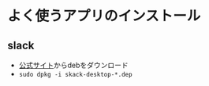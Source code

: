 # よく使うアプリのインストール
## slack

* [公式サイト](https://slack.com/intl/ja-jp/downloads/linux)からdebをダウンロード
* ```sudo dpkg -i skack-desktop-*.dep```
